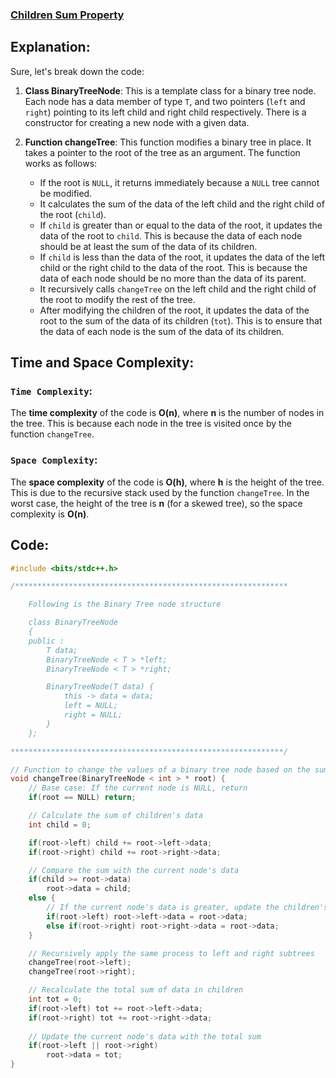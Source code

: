 ### [Children Sum Property](https://www.codingninjas.com/studio/problems/childrensumproperty_790723?leftPanelTabValue=PROBLEM)

## Explanation:
Sure, let's break down the code:

1. **Class BinaryTreeNode**: This is a template class for a binary tree node. Each node has a data member of type `T`, and two pointers (`left` and `right`) pointing to its left child and right child respectively. There is a constructor for creating a new node with a given data.

2. **Function changeTree**: This function modifies a binary tree in place. It takes a pointer to the root of the tree as an argument. The function works as follows:
    - If the root is `NULL`, it returns immediately because a `NULL` tree cannot be modified.
    - It calculates the sum of the data of the left child and the right child of the root (`child`).
    - If `child` is greater than or equal to the data of the root, it updates the data of the root to `child`. This is because the data of each node should be at least the sum of the data of its children.
    - If `child` is less than the data of the root, it updates the data of the left child or the right child to the data of the root. This is because the data of each node should be no more than the data of its parent.
    - It recursively calls `changeTree` on the left child and the right child of the root to modify the rest of the tree.
    - After modifying the children of the root, it updates the data of the root to the sum of the data of its children (`tot`). This is to ensure that the data of each node is the sum of the data of its children.

## Time and Space Complexity:
### `Time Complexity`:
The **time complexity** of the code is **O(n)**, where **n** is the number of nodes in the tree. This is because each node in the tree is visited once by the function `changeTree`.

### `Space Complexity`:
The **space complexity** of the code is **O(h)**, where **h** is the height of the tree. This is due to the recursive stack used by the function `changeTree`. In the worst case, the height of the tree is **n** (for a skewed tree), so the space complexity is **O(n)**.

## Code:
```cpp
#include <bits/stdc++.h> 

/*************************************************************

    Following is the Binary Tree node structure

    class BinaryTreeNode
    {
    public :
        T data;
        BinaryTreeNode < T > *left;
        BinaryTreeNode < T > *right;

        BinaryTreeNode(T data) {
            this -> data = data;
            left = NULL;
            right = NULL;
        }
    };

*************************************************************/

// Function to change the values of a binary tree node based on the sum of its children
void changeTree(BinaryTreeNode < int > * root) {
    // Base case: If the current node is NULL, return
    if(root == NULL) return;

    // Calculate the sum of children's data
    int child = 0;

    if(root->left) child += root->left->data;
    if(root->right) child += root->right->data;

    // Compare the sum with the current node's data
    if(child >= root->data) 
        root->data = child;
    else {
        // If the current node's data is greater, update the children's data accordingly
        if(root->left) root->left->data = root->data;
        else if(root->right) root->right->data = root->data;
    }

    // Recursively apply the same process to left and right subtrees
    changeTree(root->left);
    changeTree(root->right);

    // Recalculate the total sum of data in children
    int tot = 0;
    if(root->left) tot += root->left->data;
    if(root->right) tot += root->right->data;
    
    // Update the current node's data with the total sum
    if(root->left || root->right) 
        root->data = tot;
}  

```
